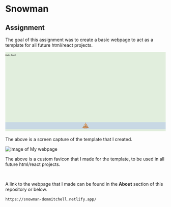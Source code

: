 # Snowman

## Assignment

The goal of this assignment was to create a basic webpage to act as a template for all future html/react projects.

![image of My webpage](././images/mypage.png)

The above is a screen capture of the template that I created.

![image of My webpage](././icons/current/dai5.svg)

The above is a custom favicon that I made for the template, to be used in all future html/react projects.

<br/>

A link to the webpage that I made can be found in the **About** section of this repository or below.

```html
https://snowman-dommitchell.netlify.app/
```
